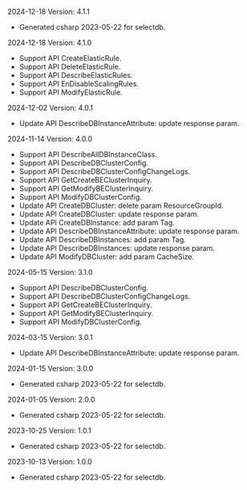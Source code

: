 2024-12-18 Version: 4.1.1
- Generated csharp 2023-05-22 for selectdb.

2024-12-18 Version: 4.1.0
- Support API CreateElasticRule.
- Support API DeleteElasticRule.
- Support API DescribeElasticRules.
- Support API EnDisableScalingRules.
- Support API ModifyElasticRule.


2024-12-02 Version: 4.0.1
- Update API DescribeDBInstanceAttribute: update response param.


2024-11-14 Version: 4.0.0
- Support API DescribeAllDBInstanceClass.
- Support API DescribeDBClusterConfig.
- Support API DescribeDBClusterConfigChangeLogs.
- Support API GetCreateBEClusterInquiry.
- Support API GetModifyBEClusterInquiry.
- Support API ModifyDBClusterConfig.
- Update API CreateDBCluster: delete param ResourceGroupId.
- Update API CreateDBCluster: update response param.
- Update API CreateDBInstance: add param Tag.
- Update API DescribeDBInstanceAttribute: update response param.
- Update API DescribeDBInstances: add param Tag.
- Update API DescribeDBInstances: update response param.
- Update API ModifyDBCluster: add param CacheSize.


2024-05-15 Version: 3.1.0
- Support API DescribeDBClusterConfig.
- Support API DescribeDBClusterConfigChangeLogs.
- Support API GetCreateBEClusterInquiry.
- Support API GetModifyBEClusterInquiry.
- Support API ModifyDBClusterConfig.


2024-03-15 Version: 3.0.1
- Update API DescribeDBInstanceAttribute: update response param.


2024-01-15 Version: 3.0.0
- Generated csharp 2023-05-22 for selectdb.

2024-01-05 Version: 2.0.0
- Generated csharp 2023-05-22 for selectdb.

2023-10-25 Version: 1.0.1
- Generated csharp 2023-05-22 for selectdb.

2023-10-13 Version: 1.0.0
- Generated csharp 2023-05-22 for selectdb.

